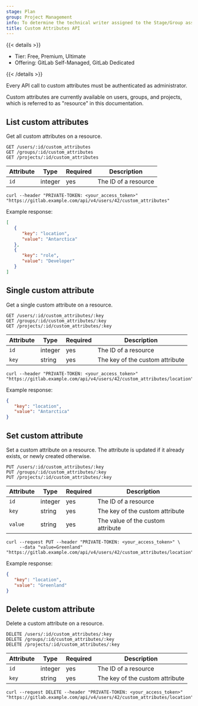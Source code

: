 ```yaml
---
stage: Plan
group: Project Management
info: To determine the technical writer assigned to the Stage/Group associated with this page, see https://handbook.gitlab.com/handbook/product/ux/technical-writing/#assignments
title: Custom Attributes API
---
```


{{< details >}}

- Tier: Free, Premium, Ultimate
- Offering: GitLab Self-Managed, GitLab Dedicated

{{< /details >}}

Every API call to custom attributes must be authenticated as administrator.

Custom attributes are currently available on users, groups, and projects,
which is referred to as "resource" in this documentation.

## List custom attributes

Get all custom attributes on a resource.

```plaintext
GET /users/:id/custom_attributes
GET /groups/:id/custom_attributes
GET /projects/:id/custom_attributes
```

| Attribute | Type | Required | Description |
| --------- | ---- | -------- | ----------- |
| `id` | integer | yes | The ID of a resource |

```shell
curl --header "PRIVATE-TOKEN: <your_access_token>" "https://gitlab.example.com/api/v4/users/42/custom_attributes"
```

Example response:

```json
[
   {
      "key": "location",
      "value": "Antarctica"
   },
   {
      "key": "role",
      "value": "Developer"
   }
]
```

## Single custom attribute

Get a single custom attribute on a resource.

```plaintext
GET /users/:id/custom_attributes/:key
GET /groups/:id/custom_attributes/:key
GET /projects/:id/custom_attributes/:key
```

| Attribute | Type | Required | Description |
| --------- | ---- | -------- | ----------- |
| `id` | integer | yes | The ID of a resource |
| `key` | string | yes | The key of the custom attribute |

```shell
curl --header "PRIVATE-TOKEN: <your_access_token>" "https://gitlab.example.com/api/v4/users/42/custom_attributes/location"
```

Example response:

```json
{
   "key": "location",
   "value": "Antarctica"
}
```

## Set custom attribute

Set a custom attribute on a resource. The attribute is updated if it already exists,
or newly created otherwise.

```plaintext
PUT /users/:id/custom_attributes/:key
PUT /groups/:id/custom_attributes/:key
PUT /projects/:id/custom_attributes/:key
```

| Attribute | Type | Required | Description |
| --------- | ---- | -------- | ----------- |
| `id` | integer | yes | The ID of a resource |
| `key` | string | yes | The key of the custom attribute |
| `value` | string | yes | The value of the custom attribute |

```shell
curl --request PUT --header "PRIVATE-TOKEN: <your_access_token>" \
     --data "value=Greenland" "https://gitlab.example.com/api/v4/users/42/custom_attributes/location"
```

Example response:

```json
{
   "key": "location",
   "value": "Greenland"
}
```

## Delete custom attribute

Delete a custom attribute on a resource.

```plaintext
DELETE /users/:id/custom_attributes/:key
DELETE /groups/:id/custom_attributes/:key
DELETE /projects/:id/custom_attributes/:key
```

| Attribute | Type | Required | Description |
| --------- | ---- | -------- | ----------- |
| `id` | integer | yes | The ID of a resource |
| `key` | string | yes | The key of the custom attribute |

```shell
curl --request DELETE --header "PRIVATE-TOKEN: <your_access_token>" "https://gitlab.example.com/api/v4/users/42/custom_attributes/location"
```
